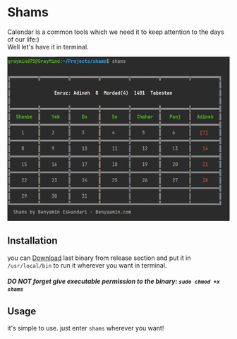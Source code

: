 # Shams
Calendar is a common tools which we need it to keep attention to the days of our life:)  
Well let's have it in terminal.   

![screenshot](/assets/shams-pic.jpg)  

## Installation
you can [Download](https://github.com/graymind75/shams/releases) last binary from release section and put it in `/usr/local/bin` to run it wherever you want in terminal. 
##### DO NOT forget give executable permission to the binary: `sudo chmod +x shams`

## Usage
it's simple to use. just enter `shams` wherever you want!